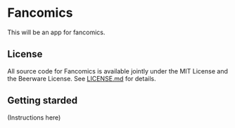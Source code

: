# Fancomics

This will be an app for fancomics.

## License

All source code for Fancomics
is available jointly under the MIT License and the Beerware License. See
[LICENSE.md](LICENSE.md) for details.

## Getting starded

(Instructions here)